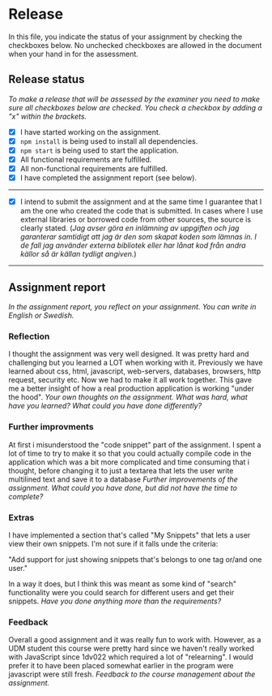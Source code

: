 # Release

In this file, you indicate the status of your assignment by checking the checkboxes below. No unchecked checkboxes are allowed in the document when your hand in for the assessment.

## Release status

_To make a release that will be assessed by the examiner you need to make sure all checkboxes below are checked. You check a checkbox by adding a "x" within the brackets._

- [x] I have started working on the assignment.
- [x] `npm install` is being used to install all dependencies.
- [x] `npm start` is being used to start the application.
- [x] All functional requirements are fulfilled.
- [x] All non-functional requirements are fulfilled.
- [x] I have completed the assignment report (see below).

---

- [x] I intend to submit the assignment and at the same time I guarantee that I am the one who created the code that is submitted. In cases where I use external libraries or borrowed code from other sources, the source is clearly stated.
(_Jag avser göra en inlämning av uppgiften och jag garanterar samtidigt att jag är den som skapat koden som lämnas in. I de fall jag använder externa bibliotek eller har lånat kod från andra källor så är källan tydligt angiven._)

---

## Assignment report

_In the assignment report, you reflect on your assignment. You can write in English or Swedish._

### Reflection

I thought the assignment was very well designed. It was pretty hard and challenging but you learned a LOT when working with it.
Previously we have learned about css, html, javascript, web-servers, databases, browsers, http request, security etc.
Now we had to make it all work together. This gave me a better insight of how a real production application is working "under the hood".
_Your own thoughts on the assignment. What was hard, what have you learned? What could you have done differently?_

### Further improvments

At first i misunderstood the "code snippet" part of the assignment. I spent a lot of time to try to make it so that you could actually compile code in the
application which was a bit more complicated and time consuming that i thought, before changing it to just a textarea that lets the user write multilined text and save it
to a database
_Further improvements of the assignment. What could you have done, but did not have the time to complete?_

### Extras

I have implemented a section that's called "My Snippets" that lets a user view their own snippets. I'm not sure if it falls unde the criteria:

"Add support for just showing snippets that's belongs to one tag or/and one user."

In a way it does, but I think this was meant as some kind of "search" functionality were you could search for different users and get their snippets.
_Have you done anything more than the requirements?_

### Feedback

Overall a good assignment and it was really fun to work with. However, as a UDM student this course were pretty hard since we haven't really worked
with JavaScript since 1dv022 which required a lot of "relearning". I would prefer it to have been placed somewhat earlier in the program were javascript were still fresh.
_Feedback to the course management about the assignment._